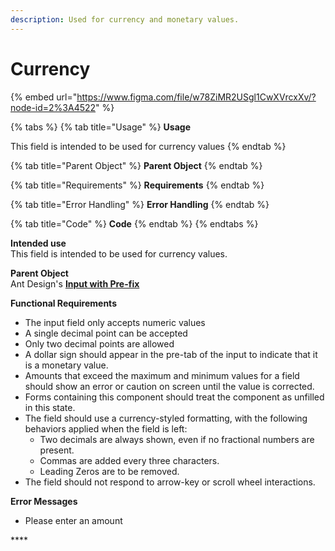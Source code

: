 ```yaml
---
description: Used for currency and monetary values.
---
```


# Currency

{% embed url="https://www.figma.com/file/w78ZiMR2USgl1CwXVrcxXv/?node-id=2%3A4522" %}

{% tabs %}
{% tab title="Usage" %}
**Usage**

This field is intended to be used for currency values
{% endtab %}

{% tab title="Parent Object" %}
**Parent Object**
{% endtab %}

{% tab title="Requirements" %}
**Requirements**
{% endtab %}

{% tab title="Error Handling" %}
**Error Handling**
{% endtab %}

{% tab title="Code" %}
**Code**
{% endtab %}
{% endtabs %}

**Intended use**  
This field is intended to be used for currency values.

**Parent Object**  
Ant Design's [**Input with Pre-fix**](https://ant.design/components/input/)

**Functional Requirements**

* The input field only accepts numeric values
*  A single decimal point can be accepted 
* Only two decimal points are allowed
* A dollar sign should appear in the pre-tab of the input to indicate that it is a monetary value.
* Amounts that exceed the maximum and minimum values for a field should show an error or caution on screen until the value is corrected.
*  Forms containing this component should treat the component as unfilled in this state.
* The field should use a currency-styled formatting, with the following behaviors applied when the field is left:
  * Two decimals are always shown, even if no fractional numbers are present.
  * Commas are added every three characters.
  * Leading Zeros are to be removed.
* The field should not respond to arrow-key or scroll wheel interactions.

**Error Messages**

* Please enter an amount

\*\*\*\*

